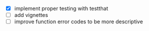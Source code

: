 - [x] implement proper testing with testthat
- [ ] add vignettes
- [ ] improve function error codes to be more descriptive